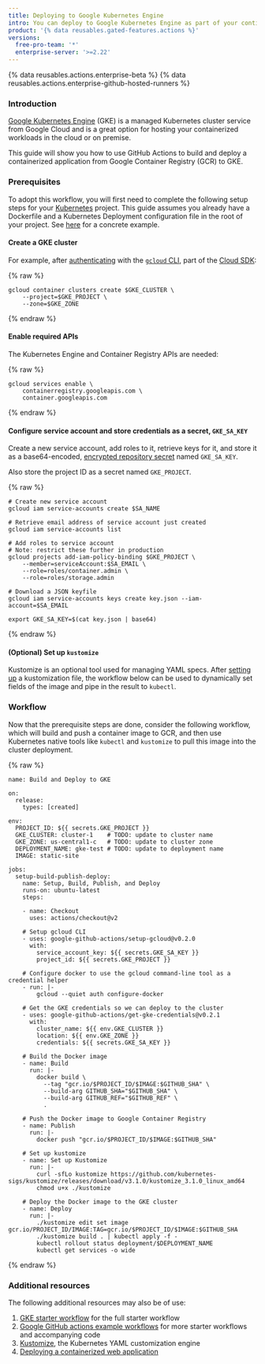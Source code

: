 ```yaml
---
title: Deploying to Google Kubernetes Engine
intro: You can deploy to Google Kubernetes Engine as part of your continuous deployment (CD) workflows.
product: '{% data reusables.gated-features.actions %}'
versions:
  free-pro-team: '*'
  enterprise-server: '>=2.22'
---
```


{% data reusables.actions.enterprise-beta %}
{% data reusables.actions.enterprise-github-hosted-runners %}

### Introduction
[Google Kubernetes Engine](https://cloud.google.com/kubernetes-engine) (GKE) is a managed Kubernetes cluster service from Google Cloud and is a great option for hosting your containerized workloads in the cloud or on premise.

This guide will show you how to use GitHub Actions to build and deploy a containerized application from Google Container Registry (GCR) to GKE. 

### Prerequisites
To adopt this workflow, you will first need to complete the following setup steps for your [Kubernetes](https://kubernetes.io/) project. This guide assumes you already have a Dockerfile and a Kubernetes Deployment configuration file in the root of your project. See [here](https://github.com/google-github-actions/setup-gcloud/tree/master/example-workflows/gke) for a concrete example.

#### Create a GKE cluster
For example, after [authenticating](https://cloud.google.com/sdk/gcloud/reference/auth/login) with the [`gcloud` CLI](https://cloud.google.com/sdk/gcloud/reference), part of the [Cloud SDK](https://cloud.google.com/sdk/gcloud#the_gcloud_cli_and_cloud_sdk):

{% raw %}
```bash{:copy}
gcloud container clusters create $GKE_CLUSTER \
	--project=$GKE_PROJECT \
	--zone=$GKE_ZONE
```
{% endraw %}

#### Enable required APIs
The Kubernetes Engine and Container Registry APIs are needed:

{% raw %}
```bash{:copy}
gcloud services enable \
	containerregistry.googleapis.com \
	container.googleapis.com
```
{% endraw %}

#### Configure service account and store credentials as a secret, `GKE_SA_KEY`
Create a new service account, add roles to it, retrieve keys for it, and store it as a base64-encoded, [encrypted repository secret](https://docs.github.com/en/free-pro-team@latest/actions/reference/encrypted-secrets) named `GKE_SA_KEY`.

Also store the project ID as a secret named `GKE_PROJECT`.

{% raw %}
```bash{:copy}
# Create new service account
gcloud iam service-accounts create $SA_NAME
 
# Retrieve email address of service account just created
gcloud iam service-accounts list
 
# Add roles to service account
# Note: restrict these further in production
gcloud projects add-iam-policy-binding $GKE_PROJECT \
	--member=serviceAccount:$SA_EMAIL \
	--role=roles/container.admin \
	--role=roles/storage.admin
 
# Download a JSON keyfile
gcloud iam service-accounts keys create key.json --iam-account=$SA_EMAIL
 
export GKE_SA_KEY=$(cat key.json | base64)
```
{% endraw %}

#### (Optional) Set up `kustomize`
Kustomize is an optional tool used for managing YAML specs. After [setting up](https://github.com/kubernetes-sigs/kustomize#usage) a kustomization file, the workflow below can be used to dynamically set fields of the image and pipe in the result to `kubectl`.

### Workflow

Now that the prerequisite steps are done, consider the following workflow, which will build and push a container image to GCR, and then use Kubernetes native tools like `kubectl` and `kustomize` to pull this image into the cluster deployment.

{% raw %}
```yaml{:copy}
name: Build and Deploy to GKE
 
on:
  release:
    types: [created]
 
env:
  PROJECT_ID: ${{ secrets.GKE_PROJECT }}
  GKE_CLUSTER: cluster-1    # TODO: update to cluster name
  GKE_ZONE: us-central1-c   # TODO: update to cluster zone
  DEPLOYMENT_NAME: gke-test # TODO: update to deployment name
  IMAGE: static-site
 
jobs:
  setup-build-publish-deploy:
    name: Setup, Build, Publish, and Deploy
    runs-on: ubuntu-latest
    steps:
 
    - name: Checkout
      uses: actions/checkout@v2
 
    # Setup gcloud CLI
    - uses: google-github-actions/setup-gcloud@v0.2.0
      with:
        service_account_key: ${{ secrets.GKE_SA_KEY }}
        project_id: ${{ secrets.GKE_PROJECT }}
 
    # Configure docker to use the gcloud command-line tool as a credential helper
    - run: |-
        gcloud --quiet auth configure-docker
      
    # Get the GKE credentials so we can deploy to the cluster
    - uses: google-github-actions/get-gke-credentials@v0.2.1
      with:
        cluster_name: ${{ env.GKE_CLUSTER }}
        location: ${{ env.GKE_ZONE }}
        credentials: ${{ secrets.GKE_SA_KEY }}

    # Build the Docker image
    - name: Build
      run: |-
        docker build \
          --tag "gcr.io/$PROJECT_ID/$IMAGE:$GITHUB_SHA" \
          --build-arg GITHUB_SHA="$GITHUB_SHA" \
          --build-arg GITHUB_REF="$GITHUB_REF" \
          .
 
    # Push the Docker image to Google Container Registry
    - name: Publish
      run: |-
        docker push "gcr.io/$PROJECT_ID/$IMAGE:$GITHUB_SHA"
        
    # Set up kustomize
    - name: Set up Kustomize
      run: |-
        curl -sfLo kustomize https://github.com/kubernetes-sigs/kustomize/releases/download/v3.1.0/kustomize_3.1.0_linux_amd64
        chmod u+x ./kustomize
 
    # Deploy the Docker image to the GKE cluster
    - name: Deploy
      run: |-
        ./kustomize edit set image gcr.io/PROJECT_ID/IMAGE:TAG=gcr.io/$PROJECT_ID/$IMAGE:$GITHUB_SHA
        ./kustomize build . | kubectl apply -f -
        kubectl rollout status deployment/$DEPLOYMENT_NAME
        kubectl get services -o wide
```
{% endraw %}

### Additional resources
The following additional resources may also be of use:

1.  [GKE starter workflow](https://github.com/actions/starter-workflows/blob/master/ci/google.yml) for the full starter workflow
2.  [Google GitHub actions example workflows](https://github.com/google-github-actions/setup-gcloud/tree/master/example-workflows/) for more starter workflows and accompanying code
3.  [Kustomize](https://kustomize.io/), the Kubernetes YAML customization engine
4.  [Deploying a containerized web application](https://cloud.google.com/kubernetes-engine/docs/tutorials/hello-app) 